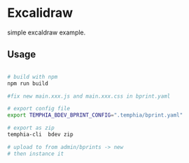 # Excalidraw

simple excaldraw example.

## Usage

```bash

# build with npm
npm run build

#fix new main.xxx.js and main.xxx.css in bprint.yaml

# export config file
export TEMPHIA_BDEV_BPRINT_CONFIG=".temphia/bprint.yaml"

# export as zip
temphia-cli  bdev zip

# upload to from admin/bprints -> new
# then instance it



```
